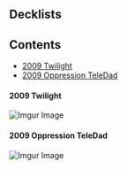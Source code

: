 ## Decklists

## Contents
 - [2009 Twilight](#2009-Twilight)
 - [2009 Oppression TeleDad](#2009-Oppression-TeleDad)



#### 2009 Twilight

![Imgur Image](https://i.imgur.com/yjx8b0C.jpg)

#### 2009 Oppression TeleDad

![Imgur Image](https://i.imgur.com/yjx8b0C.jpg)